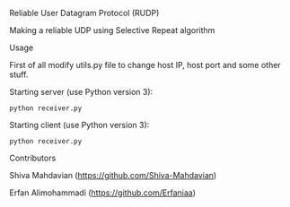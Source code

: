 Reliable User Datagram Protocol (RUDP)

Making a reliable UDP using Selective Repeat algorithm

Usage

First of all modify utils.py file to change host IP, host port and some other stuff.

Starting server (use Python version 3):

    python receiver.py

Starting client (use Python version 3):

    python receiver.py

Contributors

Shiva Mahdavian (https://github.com/Shiva-Mahdavian)

Erfan Alimohammadi (https://github.com/Erfaniaa)
